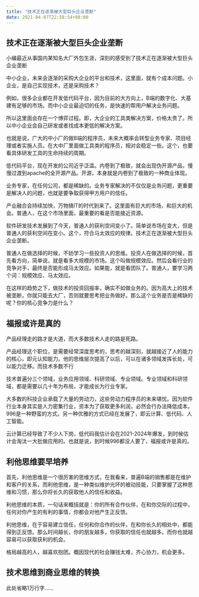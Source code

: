 ```yaml
---
title: "技术正在逐渐被大型巨头企业垄断"
date: 2021-04-07T22:58:54+08:00
---
```


## 技术正在逐渐被大型巨头企业垄断

小编最近从事国内某知名大厂外包生涯，深刻的感受到了技术正在逐渐被大型巨头企业垄断

中小企业，未来会逐渐的采购大企业的平台和技术，这里面，就有个成本问题。小企业，是自己实现技术，还是采购技术？

例如，很多企业都在开发低代码平台，因为目前的大方向上，B端的数字化、大基建有足够的市场。而中小企业最迫切的任务，是快速的帮用户解决业务问题。

所以这里面会存在一个博弈过程。即，大企业的工具类解决方案，价格太贵了。所以中小企业会自己研发或者找成本更低的解决方案。

也就是说，广大的中小厂的做B端的程序员，未来大概率会转型业务专家、项目经理或者实施人员。在大中厂里面做工具类的程序员，相对会稳定一些。这个，也要看具体研发工具的生命持续的周期。

低代码平台，现在开发的公司近乎泛滥。内卷到了极致，就会出现伪开源产品，慢慢过渡到apache的全开源产品。开源，本身就是内卷到了极致的一种商业体现。

业务专家，在任何公司，都是稀缺的。业务专家解决的不仅仅是业务问题，更重要是解决人的问题，也就是要争取获得甲方用户的信任。

产业融合会持续加快，万物搞IT的时代到来了。这里面有巨大的市场，和巨大的机会。普通人，在这个市场里面，最重要的看是否能接近资源。

软件研发技术发展到了今天，普通人的获利空间变小了。简单说市场在变大，但是普通人的获利空间在变小。这个，符合马太效应的规律。技术正在逐渐被大型巨头企业垄断。

普通人在做选择的时候，不妨学习一些投资人的思维。投资人在做选择的时候，首先看方向，简单说，就是看多大规模的市场。这个叫做规模效应。然后会看行业的竞争对手，最终是否能形成马太效应。如果能，就是看团队了。普通人，要学习两个词：规模效应、马太效应。

在这样的趋势之下，做技术的投资回报率，确实不如做业务的。因为高大上的技术被垄断，你就只能去大厂，否则就要思考把业务做好。那么这个业务是否是稀缺的呢？你的核心竞争力是什么？

## 福报或许是真的

产品经理走的路才是大道，而大多数技术人走的路是死路。

产品经理这个职位，是需要经常深度思考的，思考的越深刻，就越接近了人的能力的核心，即元认知能力。他的思维层次提高了以后，可以在诸多领域发挥长处，可以能力迁移。而技术多数不行

技术普遍分三个领域，业务应用领域、科研领域、专业领域。专业领域和科研领域，都是需要以几十年为布局，才能成长为行业专家。

大多数的科技企业承载了大量的劳动力，这些劳动力程序员的未来堪忧。因为软件行业本身其实是人力密集行业，资本为了获取更多利润，必然会行办法降低成本，996是一种野蛮的方式，另一种优雅的方式已经在发展了，即云计算、低代码、人工智能。

云计算已经导致了不少人下岗，低代码我估计会在2021-2024年爆发，到时候估计会淘汰一大批做应用的。也就是说，到时候996都没人要了，福报或许是真的。

## 利他思维要早培养

首先，利他思维是一个很厉害的思维方式，在我看来，普遍B端的销售都是在维护和客户的关系，而利他思维，是一种类似维护光环的被动技能，只要掌握了这种思维和习惯，那么你将长久的获取他人的信任和收益。

利他思维的本质，一句话来概括就是：你的所有合作伙伴，在和你交际的过程中，任何对你产生的有利的事情，你都会对他产生正反馈。

利他思维，在于容易建立信任，任何和你合作的伙伴，在和你长久的相处中，都能得到正反馈。那么时间越长，你的朋友越多，你获取的信任也就越多。而你也就越容易可以获取获利的机会。

格局越高的人，越喜欢抱团。概因现代的社会赚钱太难，齐心协力，机会更多。

## 技术思维到商业思维的转换

此处省略1万行字......